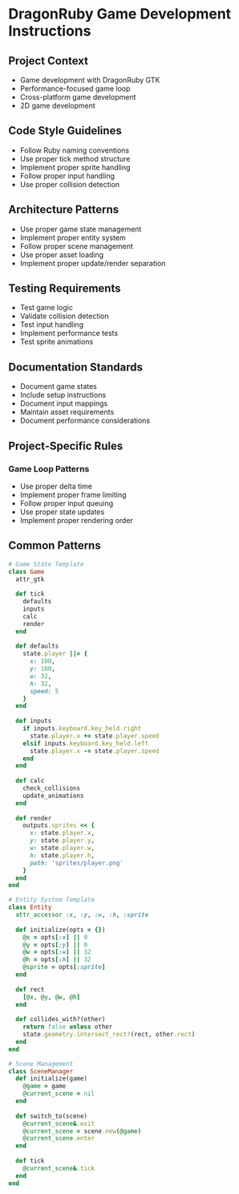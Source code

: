 # DragonRuby Game Development Instructions

## Project Context
- Game development with DragonRuby GTK
- Performance-focused game loop
- Cross-platform game development
- 2D game development

## Code Style Guidelines
- Follow Ruby naming conventions
- Use proper tick method structure
- Implement proper sprite handling
- Follow proper input handling
- Use proper collision detection

## Architecture Patterns
- Use proper game state management
- Implement proper entity system
- Follow proper scene management
- Use proper asset loading
- Implement proper update/render separation

## Testing Requirements
- Test game logic
- Validate collision detection
- Test input handling
- Implement performance tests
- Test sprite animations

## Documentation Standards
- Document game states
- Include setup instructions
- Document input mappings
- Maintain asset requirements
- Document performance considerations

## Project-Specific Rules
### Game Loop Patterns
- Use proper delta time
- Implement proper frame limiting
- Follow proper input queuing
- Use proper state updates
- Implement proper rendering order

## Common Patterns
```ruby
# Game State Template
class Game
  attr_gtk
  
  def tick
    defaults
    inputs
    calc
    render
  end
  
  def defaults
    state.player ||= {
      x: 100,
      y: 100,
      w: 32,
      h: 32,
      speed: 5
    }
  end
  
  def inputs
    if inputs.keyboard.key_held.right
      state.player.x += state.player.speed
    elsif inputs.keyboard.key_held.left
      state.player.x -= state.player.speed
    end
  end
  
  def calc
    check_collisions
    update_animations
  end
  
  def render
    outputs.sprites << {
      x: state.player.x,
      y: state.player.y,
      w: state.player.w,
      h: state.player.h,
      path: 'sprites/player.png'
    }
  end
end

# Entity System Template
class Entity
  attr_accessor :x, :y, :w, :h, :sprite
  
  def initialize(opts = {})
    @x = opts[:x] || 0
    @y = opts[:y] || 0
    @w = opts[:w] || 32
    @h = opts[:h] || 32
    @sprite = opts[:sprite]
  end
  
  def rect
    [@x, @y, @w, @h]
  end
  
  def collides_with?(other)
    return false unless other
    state.geometry.intersect_rect?(rect, other.rect)
  end
end

# Scene Management
class SceneManager
  def initialize(game)
    @game = game
    @current_scene = nil
  end
  
  def switch_to(scene)
    @current_scene&.exit
    @current_scene = scene.new(@game)
    @current_scene.enter
  end
  
  def tick
    @current_scene&.tick
  end
end
```